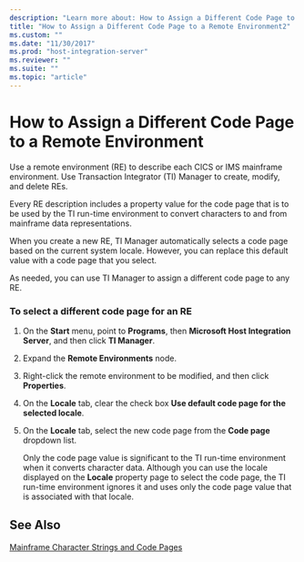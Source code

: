 ```yaml
---
description: "Learn more about: How to Assign a Different Code Page to a Remote Environment"
title: "How to Assign a Different Code Page to a Remote Environment2"
ms.custom: ""
ms.date: "11/30/2017"
ms.prod: "host-integration-server"
ms.reviewer: ""
ms.suite: ""
ms.topic: "article"
---
```

# How to Assign a Different Code Page to a Remote Environment
Use a remote environment (RE) to describe each CICS or IMS mainframe environment. Use Transaction Integrator (TI) Manager to create, modify, and delete REs.  
  
 Every RE description includes a property value for the code page that is to be used by the TI run-time environment to convert characters to and from mainframe data representations.  
  
 When you create a new RE, TI Manager automatically selects a code page based on the current system locale. However, you can replace this default value with a code page that you select.  
  
 As needed, you can use TI Manager to assign a different code page to any RE.  
  
### To select a different code page for an RE  
  
1. On the **Start** menu, point to **Programs**, then **Microsoft Host Integration Server**, and then click **TI Manager**.  
  
2. Expand the **Remote Environments** node.  
  
3. Right-click the remote environment to be modified, and then click **Properties**.  
  
4. On the **Locale** tab, clear the check box **Use default code page for the selected locale**.  
  
5. On the **Locale** tab, select the new code page from the **Code page** dropdown list.  
  
   Only the code page value is significant to the TI run-time environment when it converts character data. Although you can use the locale displayed on the **Locale** property page to select the code page, the TI run-time environment ignores it and uses only the code page value that is associated with that locale.  
  
## See Also  
 [Mainframe Character Strings and Code Pages](../core/mainframe-character-strings-and-code-pages2.md)
